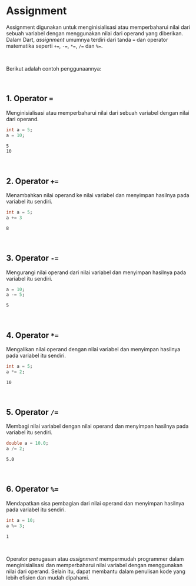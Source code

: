 # Assignment

Assignment digunakan untuk menginisialisasi atau memperbaharui nilai dari sebuah variabel dengan menggunakan nilai dari operand yang diberikan. Dalam Dart, *assignment* umumnya terdiri dari tanda `=` dan operator matematika seperti `+=`, `-=`, `*=`, `/=` dan `%=`.

</br>

Berikut adalah contoh penggunaannya:

</br>

## 1\. Operator `=`

Menginisialisasi atau memperbaharui nilai dari sebuah variabel dengan nilai dari operand.

```Dart
int a = 5;
a = 10;
```
```sh
5
10
```

</br>

## 2\. Operator `+=`

Menambahkan nilai operand ke nilai variabel dan menyimpan hasilnya pada variabel itu sendiri.

```Dart
int a = 5;
a += 3
```
```sh
8
```

</br>

## 3\. Operator `-=`

Mengurangi nilai operand dari nilai variabel dan menyimpan hasilnya pada variabel itu sendiri.

```Dart
a = 10;
a -= 5;
```
```sh
5
```

</br>

## 4\. Operator `*=`

Mengalikan nilai operand dengan nilai variabel dan menyimpan hasilnya pada variabel itu sendiri.

```Dart
int a = 5;
a *= 2;
```
```sh
10
```

</br>

## 5\. Operator `/=`

Membagi nilai variabel dengan nilai operand dan menyimpan hasilnya pada variabel itu sendiri.

```Dart
double a = 10.0;
a /= 2;
```
```sh
5.0
```

</br>

## 6\. Operator `%=`

Mendapatkan sisa pembagian dari nilai operand dan menyimpan hasilnya pada variabel itu sendiri.

```Dart
int a = 10;
a %= 3;
```
```sh
1
```

</br>

Operator penugasan atau *assignment* mempermudah programmer dalam menginisialisasi dan memperbaharui nilai variabel dengan menggunakan nilai dari operand. Selain itu, dapat membantu dalam penulisan kode yang lebih efisien dan mudah dipahami.
